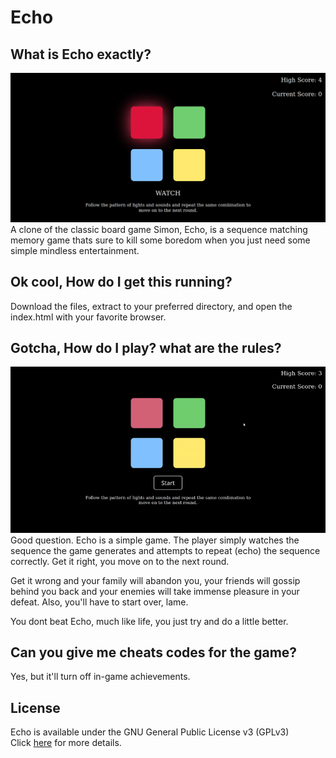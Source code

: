 # Echo

## What is Echo exactly?

![Screenshot](screenshots/screenshot1.png)
A clone of the classic board game Simon, Echo, is a sequence matching memory game thats sure to kill 
some boredom when you just need some simple mindless entertainment.


## Ok cool, How do I get this running?

Download the files, extract to your preferred directory, and open the index.html with your favorite browser.

## Gotcha, How do I play? what are the rules? 

![Demo](screenshots/Echo-demo.gif)
Good question. 
Echo is a simple game.
The player simply watches the sequence the game generates and attempts to repeat (echo) the sequence correctly.
Get it right, you move on to the next round.

Get it wrong and your family will abandon you, your friends will gossip behind you back and your enemies will 
take immense pleasure in your defeat. 
Also, you'll have to start over, lame.

You dont beat Echo, much like life, you just try and do a little better.

## Can you give me cheats codes for the game?

Yes, but it'll turn off in-game achievements.

## License

Echo is available under the GNU General Public License v3 (GPLv3)  
Click [here](https://github.com/syst3m-failur3/Echo/blob/main/LICENSE) for more details.


